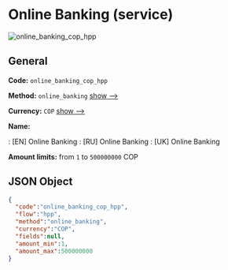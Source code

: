 
# Online Banking (service) 
![online_banking_cop_hpp](https://static.openfintech.io/payment_methods/online_banking_cop_hpp/logo.svg?w=400&c=v0.59.26#w200)  

## General 
 
**Code:** `online_banking_cop_hpp` 
 
**Method:** `online_banking` 
 [show -->](/payment-methods/online_banking/) 
 
**Currency:** `COP` [show -->](/currencies/COP/) 
 
**Name:** 
 
:	[EN] Online Banking 
:	[RU] Online Banking 
:	[UK] Online Banking 
 
**Amount limits:** from `1` to `500000000` COP 

## JSON Object 

```json
{
  "code":"online_banking_cop_hpp",
  "flow":"hpp",
  "method":"online_banking",
  "currency":"COP",
  "fields":null,
  "amount_min":1,
  "amount_max":500000000
}
```  
